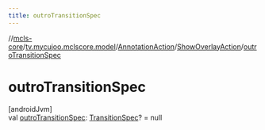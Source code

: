 ```yaml
---
title: outroTransitionSpec
---
```

//[mcls-core](../../../../index.html)/[tv.mycujoo.mclscore.model](../../index.html)/[AnnotationAction](../index.html)/[ShowOverlayAction](index.html)/[outroTransitionSpec](outro-transition-spec.html)



# outroTransitionSpec



[androidJvm]\
val [outroTransitionSpec](outro-transition-spec.html): [TransitionSpec](../../-transition-spec/index.html)? = null




